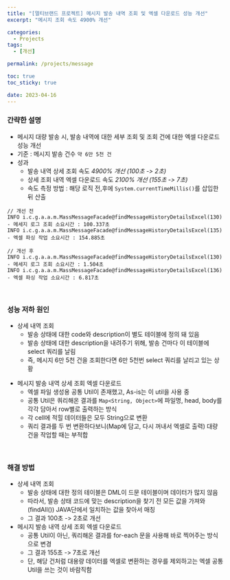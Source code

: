 ```yaml
---
title: "[멀티브랜드 프로젝트] 메시지 발송 내역 조회 및 엑셀 다운로드 성능 개선"
excerpt: "메시지 조회 속도 4900% 개선"

categories:
  - Projects
tags:
  - [개선]

permalink: /projects/message

toc: true
toc_sticky: true

date: 2023-04-16
---
```



### 간략한 설명
- 메시지 대량 발송 시, 발송 내역에 대한 세부 조회 및 조회 건에 대한 엑셀 다운로드 성능 개선
- 기준 : 메시지 발송 건수 `약 6만 5천 건`
- 성과
	- 발송 내역 상세 조회 속도 *4900% 개선 (100초 -> 2초)*
	- 상세 조회 내역 엑셀 다운로드 속도 *2100% 개선 (155초 -> 7초)*
	+ 속도 측정 방법 : 해당 로직 전,후에 `System.currentTimeMillis()`를 삽입한 뒤 산출

```
// 개선 전
INFO i.c.g.a.a.m.MassMessageFacade@findMessageHistoryDetailsExcel(130) - 메세지 로그 조회 소요시간 : 100.337초
INFO i.c.g.a.a.m.MassMessageFacade@findMessageHistoryDetailsExcel(135) - 엑셀 파싱 작업 소요시간 : 154.885초

// 개선 후
INFO i.c.g.a.a.m.MassMessageFacade@findMessageHistoryDetailsExcel(130) - 메세지 로그 조회 소요시간 : 1.504초
INFO i.c.g.a.a.m.MassMessageFacade@findMessageHistoryDetailsExcel(136) - 엑셀 파싱 작업 소요시간 : 6.817초
```
	

<br>

### 성능 저하 원인
- 상세 내역 조회
	- 발송 상태에 대한 code와 description이 별도 테이블에 정의 돼 있음
	- 발송 상태에 대한 description을 내려주기 위해, 발송 건마다 이 테이블에 select 쿼리를 날림
	- 즉, 메시지 6만 5천 건을 조회한다면 6만 5천번 select 쿼리를 날리고 있는 상황
* 메시지 발송 내역 상세 조회 엑셀 다운로드
	- 엑셀 파일 생성용 공통 Util이 존재했고, As-is는 이 util을 사용 중
	- 공통 Util은 쿼리해온 결과를 `Map<String, Object>`에 파일명, head, body를 각각 담아서 row별로 출력하는 방식
	- 각 cell에 적힐 데이터들은 모두 String으로 변환
	- 쿼리 결과를 두 번 변환하다보니(Map에 담고, 다시 꺼내서 엑셀로 출력) 대량 건을 작업할 때는 부적합
<br>

### 해결 방법
- 상세 내역 조회
	- 발송 상태에 대한 정의 테이블은 DML이 드문 테이블이며 데이터가 많지 않음
	- 따라서, 발송 상태 코드에 맞는 description을 찾기 전 모든 값을 가져와(findAll()) JAVA단에서 일치하는 값을 찾아서 매칭
	- 그 결과 100초 -> 2초로 개선
- 메시지 발송 내역 상세 조회 엑셀 다운로드
	- 공통 Util이 아닌, 쿼리해온 결과를 for-each 문을 사용해 바로 찍어주는 방식으로 변경
	- 그 결과 155초 -> 7초로 개선
	- 단, 해당 건처럼 대용량 데이터를 엑셀로 변환하는 경우를 제외하고는 엑셀 공통 Util을 쓰는 것이 바람직함
